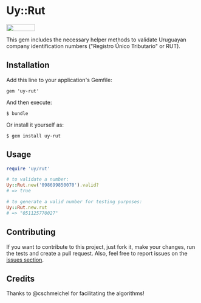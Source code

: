# Uy::Rut

<a href="http://www.omniref.com/ruby/gems/uy-rut"><img src="http://assets2.omniref.com/assets/logo-1e25ba89780a42da4556dd96c03ac954.png" height="18" width="75"></a>

This gem includes the necessary helper methods to validate Uruguayan company identification numbers ("Registro Único Tributario" or RUT).

## Installation

Add this line to your application's Gemfile:

    gem 'uy-rut'

And then execute:

    $ bundle

Or install it yourself as:

    $ gem install uy-rut

## Usage

```ruby
require 'uy/rut'

# to validate a number:
Uy::Rut.new('098699850070').valid?
# => true

# to generate a valid number for testing purposes:
Uy::Rut.new.rut
# => "051125770027"
```

## Contributing

If you want to contribute to this project, just fork it, make your changes, run the tests and create a pull request. Also, feel free to report issues on the [issues section](issues).

## Credits

Thanks to @cschmeichel for facilitating the algorithms!
